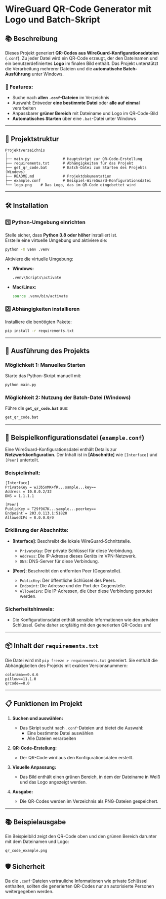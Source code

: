# WireGuard QR-Code Generator mit Logo und Batch-Skript

## 📚 Beschreibung

Dieses Projekt generiert **QR-Codes aus WireGuard-Konfigurationsdateien** (`.conf`). Zu jeder Datei wird ein QR-Code erzeugt, der den Dateinamen und ein benutzerdefiniertes **Logo** im finalen Bild enthält. Das Projekt unterstützt die Verarbeitung mehrerer Dateien und die **automatische Batch-Ausführung** unter Windows.

### 🔧 Features:
- Suche nach **allen `.conf`-Dateien** im Verzeichnis
- Auswahl: Entweder **eine bestimmte Datei** oder **alle auf einmal** verarbeiten
- Anpassbarer **grüner Bereich** mit Dateiname und Logo im QR-Code-Bild
- **Automatisches Starten** über eine `.bat`-Datei unter Windows

---

## 🔀 Projektstruktur

```
Projektverzeichnis
│
├── main.py               # Hauptskript zur QR-Code-Erstellung
├── requirements.txt      # Abhängigkeiten für das Projekt
├── get_qr_code.bat       # Batch-Datei zum Starten des Projekts (Windows)
├── README.md             # Projektdokumentation
├── example.conf          # Beispiel-WireGuard-Konfigurationsdatei
└── logo.png    # Das Logo, das im QR-Code eingebettet wird
```

---

## 🛠️ Installation

### 1️⃣ Python-Umgebung einrichten
Stelle sicher, dass **Python 3.8 oder höher** installiert ist.  
Erstelle eine virtuelle Umgebung und aktiviere sie:

```bash
python -m venv .venv
```

Aktiviere die virtuelle Umgebung:
- **Windows:**  
  ```bash
  .venv\Scripts\activate
  ```
- **Mac/Linux:**  
  ```bash
  source .venv/bin/activate
  ```

### 2️⃣ Abhängigkeiten installieren
Installiere die benötigten Pakete:

```bash
pip install -r requirements.txt
```

---

## 🏃 **Ausführung des Projekts**

### Möglichkeit 1: Manuelles Starten
Starte das Python-Skript manuell mit:

```bash
python main.py
```

### Möglichkeit 2: Nutzung der Batch-Datei (Windows)
Führe die **`get_qr_code.bat`** aus:

```bash
get_qr_code.bat
```

---

## 📄 **Beispielkonfigurationsdatei (`example.conf`)**

Eine WireGuard-Konfigurationsdatei enthält Details zur **Netzwerkkonfiguration**. Der Inhalt ist in **[Abschnitte]** wie `[Interface]` und `[Peer]` unterteilt.

### Beispielinhalt:
```
[Interface]
PrivateKey = wJ3b5nMK+fR...sample...key==
Address = 10.0.0.2/32
DNS = 1.1.1.1

[Peer]
PublicKey = T29f9X7K...sample...peerkey==
Endpoint = 203.0.113.1:51820
AllowedIPs = 0.0.0.0/0
```

### Erklärung der Abschnitte:
- **[Interface]**: Beschreibt die lokale WireGuard-Schnittstelle.
  - `PrivateKey`: Der private Schlüssel für diese Verbindung.
  - `Address`: Die IP-Adresse dieses Geräts im VPN-Netzwerk.
  - `DNS`: DNS-Server für diese Verbindung.


- **[Peer]**: Beschreibt den entfernten Peer (Gegenstelle).
  - `PublicKey`: Der öffentliche Schlüssel des Peers.
  - `Endpoint`: Die Adresse und der Port der Gegenstelle.
  - `AllowedIPs`: Die IP-Adressen, die über diese Verbindung geroutet werden.

### **Sicherheitshinweis:**
- Die Konfigurationsdatei enthält sensible Informationen wie den privaten Schlüssel. Gehe daher sorgfältig mit den generierten QR-Codes um!

---

## 📦 **Inhalt der `requirements.txt`**

Die Datei wird mit `pip freeze > requirements.txt` generiert. Sie enthält die Abhängigkeiten des Projekts mit exakten Versionsnummern:

```
colorama==0.4.6
pillow==11.1.0
qrcode==8.0
```

---

## 📋 **Funktionen im Projekt**

1. **Suchen und auswählen:**  
   - Das Skript sucht nach `.conf`-Dateien und bietet die Auswahl:
     - Eine bestimmte Datei auswählen
     - Alle Dateien verarbeiten

2. **QR-Code-Erstellung:**  
   - Der QR-Code wird aus den Konfigurationsdaten erstellt.

3. **Visuelle Anpassung:**  
   - Das Bild enthält einen grünen Bereich, in dem der Dateiname in Weiß und das Logo angezeigt werden.

4. **Ausgabe:**  
   - Die QR-Codes werden im Verzeichnis als PNG-Dateien gespeichert.

---

## 📚 **Beispielausgabe**

Ein Beispielbild zeigt den QR-Code oben und den grünen Bereich darunter mit dem Dateinamen und Logo:

```
qr_code_example.png
```



## 🛡️ **Sicherheit**
Da die `.conf`-Dateien vertrauliche Informationen wie private Schlüssel enthalten, sollten die generierten QR-Codes nur an autorisierte Personen weitergegeben werden.

